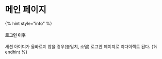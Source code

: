 # 메인 페이지

{% hint style="info" %}
#### 로그인 이후

세션 아이디가 올바르지 않을 경우(불일치, 소멸) 로그인 페이지로 리다이렉트 된다.
{% endhint %}

